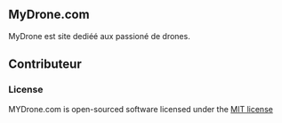 ## MyDrone.com

MyDrone est site dediéé aux passioné de drones.

## Contributeur

### License

MYDrone.com is open-sourced software licensed under the [MIT license](http://opensource.org/licenses/MIT)
